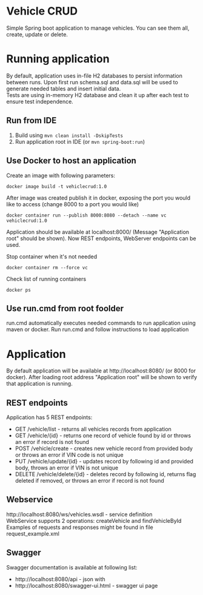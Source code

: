 # Vehicle CRUD
Simple Spring boot application to manage vehicles. You can see them all, create, update or delete.
# Running application
By default, application uses in-file H2 databases to persist information between runs. Upon first run schema.sql and data.sql will be used to generate needed tables and insert initial data.<br>
Tests are using in-memory H2 database and clean it up after each test to ensure test independence.
## Run from IDE
1.  Build using `mvn clean install -DskipTests`
2.  Run application root in IDE (or `mvn spring-boot:run`)

## Use Docker to host an application

Create an image with following parameters:<br>

```
docker image build -t vehiclecrud:1.0
```
<p>
After image was created publish it in docker, exposing the port you would like to access (change 8000 to a port you would like)<br>

```
docker container run --publish 8000:8080 --detach --name vc vehiclecrud:1.0
```
<p>
Application should be available at localhost:8000/ (Message "Application root" should be shown). Now REST endpoints, WebServer endpoints can be used. 
<p>
Stop container when it's not needed<br>

```
docker container rm --force vc
```
<p>
Check list of running containers<br>

```
docker ps
```

## Use run.cmd from root foolder
run.cmd automatically executes needed commands to run application using maven or docker. Run run.cmd and follow instructions to load application

# Application
By default application will be available at http://localhost:8080/ (or 8000 for docker). 
After loading root address "Application root" will be shown to verify that application is running.

## REST endpoints
Application has 5 REST endpoints:
*  GET /vehicle/list - returns all vehicles records from application
*  GET /vehicle/{id} - returns one record of vehicle found by id or throws an error if record is not found
*  POST /vehicle/create - creates new vehicle record from provided body or throws an error if VIN code is not unique
*  PUT /vehicle/update/{id} - updates record by following id and provided body, throws an error if VIN is not unique
*  DELETE /vehicle/delete/{id} - deletes record by following id, returns flag deleted if removed, or throws an error if record is not found
## Webservice
http://localhost:8080/ws/vehicles.wsdl - service definition<br>
WebService supports 2 operations: createVehicle and findVehicleById<br>
Examples of requests and responses might be found in file request_example.xml

## Swagger
Swagger documentation is available at following list:
* http://localhost:8080/api - json with 
* http://localhost:8080/swagger-ui.html - swagger ui page